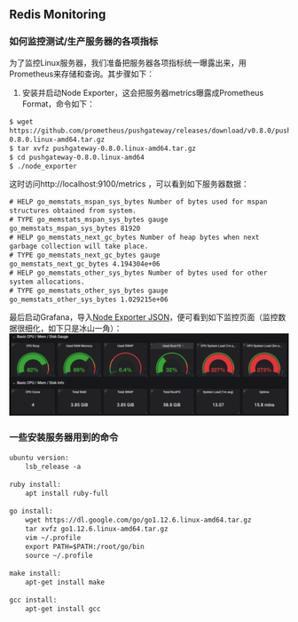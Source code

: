## Redis Monitoring

### 如何监控测试/生产服务器的各项指标

为了监控Linux服务器，我们准备把服务器各项指标统一曝露出来，用Prometheus来存储和查询。其步骤如下：

1. 安装并启动Node Exporter，这会把服务器metrics曝露成Prometheus Format，命令如下：
```
$ wget https://github.com/prometheus/pushgateway/releases/download/v0.8.0/pushgateway-0.8.0.linux-amd64.tar.gz
$ tar xvfz pushgateway-0.8.0.linux-amd64.tar.gz
$ cd pushgateway-0.8.0.linux-amd64
$ ./node_exporter
```

这时访问http://localhost:9100/metrics ，可以看到如下服务器数据：
```
# HELP go_memstats_mspan_sys_bytes Number of bytes used for mspan structures obtained from system.
# TYPE go_memstats_mspan_sys_bytes gauge
go_memstats_mspan_sys_bytes 81920
# HELP go_memstats_next_gc_bytes Number of heap bytes when next garbage collection will take place.
# TYPE go_memstats_next_gc_bytes gauge
go_memstats_next_gc_bytes 4.194304e+06
# HELP go_memstats_other_sys_bytes Number of bytes used for other system allocations.
# TYPE go_memstats_other_sys_bytes gauge
go_memstats_other_sys_bytes 1.029215e+06
```

最后启动Grafana，导入[Node Exporter JSON](./config/NodeExporterFull.json)，便可看到如下监控页面（监控数据很细化，如下只是冰山一角）：
![node-exporter](./pix/node-exporter.png)

### 一些安装服务器用到的命令

```
ubuntu version:
    lsb_release -a

ruby install:
    apt install ruby-full

go install:
    wget https://dl.google.com/go/go1.12.6.linux-amd64.tar.gz
    tar xvfz go1.12.6.linux-amd64.tar.gz
    vim ~/.profile
    export PATH=$PATH:/root/go/bin
    source ~/.profile

make install:
    apt-get install make

gcc install:
    apt-get install gcc
```